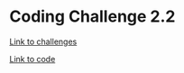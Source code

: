 # Coding Challenge 2.2

[Link to challenges](../../course-material/all-coding-challenges.pdf)

[Link to code](https://github.com/iainaitken/courses/blob/main/udemy/complete_javascript/coding-challenges/challenge-2-2.js)